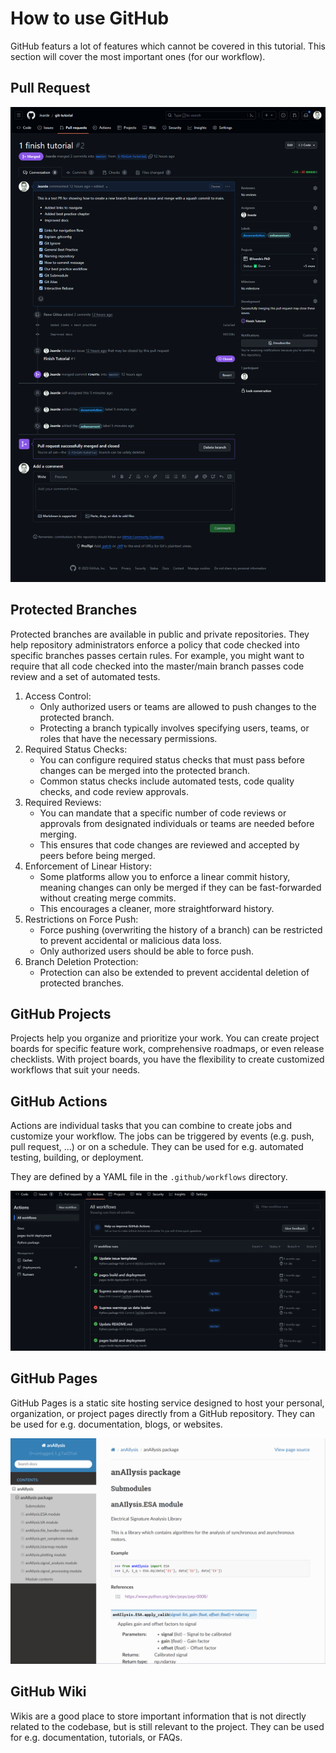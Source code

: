 # How to use GitHub

GitHub featurs a lot of features which cannot be covered in this tutorial. This section will cover the most important ones (for our workflow).

## Pull Request

![Pull Request](../images/github_pr.png)

## Protected Branches

Protected branches are available in public and private repositories. They help repository administrators enforce a policy that code checked into specific branches passes certain rules. For example, you might want to require that all code checked into the master/main branch passes code review and a set of automated tests.

1. Access Control:
    - Only authorized users or teams are allowed to push changes to the protected branch.
    - Protecting a branch typically involves specifying users, teams, or roles that have the necessary permissions.
2. Required Status Checks:
    - You can configure required status checks that must pass before changes can be merged into the protected branch.
    - Common status checks include automated tests, code quality checks, and code review approvals.
3. Required Reviews:
    - You can mandate that a specific number of code reviews or approvals from designated individuals or teams are needed before merging.
    - This ensures that code changes are reviewed and accepted by peers before being merged.
4. Enforcement of Linear History:
    - Some platforms allow you to enforce a linear commit history, meaning changes can only be merged if they can be fast-forwarded without creating merge commits.
    - This encourages a cleaner, more straightforward history.
5. Restrictions on Force Push:
    - Force pushing (overwriting the history of a branch) can be restricted to prevent accidental or malicious data loss.
    - Only authorized users should be able to force push.
6. Branch Deletion Protection:
    - Protection can also be extended to prevent accidental deletion of protected branches.

## GitHub Projects
Projects help you organize and prioritize your work. You can create project boards for specific feature work, comprehensive roadmaps, or even release checklists. With project boards, you have the flexibility to create customized workflows that suit your needs.

## GitHub Actions
Actions are individual tasks that you can combine to create jobs and customize your workflow. 
The jobs can be triggered by events (e.g. push, pull request, ...) or on a schedule.
They can be used for e.g. automated testing, building, or deployment.

They are defined by a YAML file in the `.github/workflows` directory.

![Actions](../images/github_actions.png)

## GitHub Pages
GitHub Pages is a static site hosting service designed to host your personal, organization, or project pages directly from a GitHub repository.
They can be used for e.g. documentation, blogs, or websites.

![Actions](../images/github_pages.png)

## GitHub Wiki
Wikis are a good place to store important information that is not directly related to the codebase, but is still relevant to the project.
They can be used for e.g. documentation, tutorials, or FAQs.